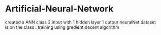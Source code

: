 # Artificial-Neural-Network
created a ANN class 3 input with 1 hidden layer 1 outpur neuralNet
dataset is on the class . 
training using gredient decent algorithm 
